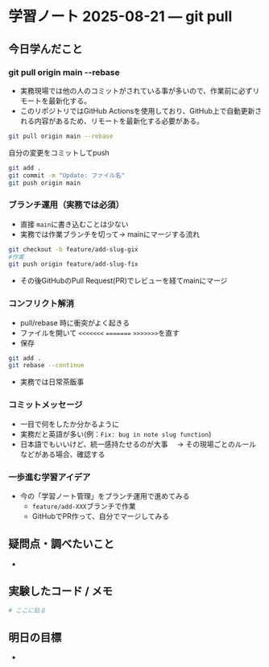 # 学習ノート 2025-08-21 — git pull

## 今日学んだこと

### git pull origin main --rebase
- 実務現場では他の人のコミットがされている事が多いので、作業前に必ずリモートを最新化する。
- このリポジトリではGitHub Actionsを使用しており、GitHub上で自動更新される内容があるため、リモートを最新化する必要がある。

~~~ bash
git pull origin main --rebase
~~~
自分の変更をコミットしてpush

~~~ bash
git add .
git commit -m "Update: ファイル名"
git push origin main
~~~

### ブランチ運用（実務では必須）
- 直接 `main`に書き込むことは少ない
- 実務では作業ブランチを切って→ mainにマージする流れ
~~~ bash
git checkout -b feature/add-slug-gix
#作業
git push origin feature/add-slug-fix
~~~
- その後GitHubのPull Request(PR)でレビューを経てmainにマージ

### コンフリクト解消
- pull/rebase 時に衝突がよく起きる
- ファイルを開いて `<<<<<<<` `=======` `>>>>>>>`を直す
- 保存
~~~bash
git add .
git rebase --continue
~~~
- 実務では日常茶飯事

### コミットメッセージ
- 一目で何をしたか分かるように
- 実務だと英語が多い(例：`Fix: bug in note slug function`)
- 日本語でもいいけど、統一感持たせるのが大事
　→ その現場ごとのルールなどがある場合、確認する

### 一歩進む学習アイデア
- 今の「学習ノート管理」をブランチ運用で進めてみる
    - `feature/add-XXX`ブランチで作業
    - GitHubでPR作って、自分でマージしてみる


## 疑問点・調べたいこと
- 

## 実験したコード / メモ
~~~bash
# ここに貼る
~~~

## 明日の目標
- 